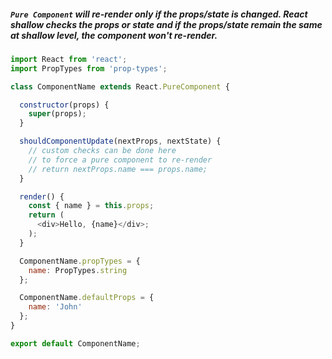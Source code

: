 ##### `Pure Component` will re-render only if the props/state is changed. React shallow checks the props or state and if the props/state remain the same at shallow level, the component won't re-render.

```javascript
import React from 'react';
import PropTypes from 'prop-types';

class ComponentName extends React.PureComponent {

  constructor(props) {
    super(props);
  }

  shouldComponentUpdate(nextProps, nextState) {
    // custom checks can be done here
    // to force a pure component to re-render
    // return nextProps.name === props.name;
  }

  render() {
    const { name } = this.props;
    return (
      <div>Hello, {name}</div>;
    );
  }

  ComponentName.propTypes = {
    name: PropTypes.string
  };

  ComponentName.defaultProps = {
    name: 'John'
  };
}

export default ComponentName;
```